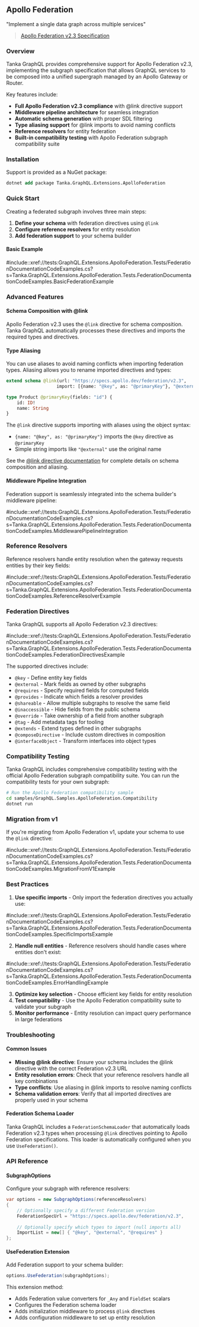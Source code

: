 ## Apollo Federation

"Implement a single data graph across multiple services"

> [Apollo Federation v2.3 Specification](https://www.apollographql.com/docs/federation/)

### Overview

Tanka GraphQL provides comprehensive support for Apollo Federation v2.3, implementing the subgraph specification that allows GraphQL services to be composed into a unified supergraph managed by an Apollo Gateway or Router.

Key features include:

- **Full Apollo Federation v2.3 compliance** with @link directive support
- **Middleware pipeline architecture** for seamless integration
- **Automatic schema generation** with proper SDL filtering
- **Type aliasing support** for @link imports to avoid naming conflicts
- **Reference resolvers** for entity federation
- **Built-in compatibility testing** with Apollo Federation subgraph compatibility suite

### Installation

Support is provided as a NuGet package:

```ps
dotnet add package Tanka.GraphQL.Extensions.ApolloFederation
```

### Quick Start

Creating a federated subgraph involves three main steps:

1. **Define your schema** with federation directives using `@link`
2. **Configure reference resolvers** for entity resolution
3. **Add federation support** to your schema builder

#### Basic Example

#include::xref://tests:GraphQL.Extensions.ApolloFederation.Tests/FederationDocumentationCodeExamples.cs?s=Tanka.GraphQL.Extensions.ApolloFederation.Tests.FederationDocumentationCodeExamples.BasicFederationExample

### Advanced Features

#### Schema Composition with @link

Apollo Federation v2.3 uses the `@link` directive for schema composition. Tanka GraphQL automatically processes these directives and imports the required types and directives.

#### Type Aliasing

You can use aliases to avoid naming conflicts when importing federation types. Aliasing allows you to rename imported directives and types:

```graphql
extend schema @link(url: "https://specs.apollo.dev/federation/v2.3", 
                   import: [{name: "@key", as: "@primaryKey"}, "@external"])

type Product @primaryKey(fields: "id") {
    id: ID!
    name: String
}
```

The `@link` directive supports importing with aliases using the object syntax:
- `{name: "@key", as: "@primaryKey"}` imports the `@key` directive as `@primaryKey`
- Simple string imports like `"@external"` use the original name

See the [@link directive documentation](../7-type-system/14-link-directive.md) for complete details on schema composition and aliasing.

#### Middleware Pipeline Integration

Federation support is seamlessly integrated into the schema builder's middleware pipeline:

#include::xref://tests:GraphQL.Extensions.ApolloFederation.Tests/FederationDocumentationCodeExamples.cs?s=Tanka.GraphQL.Extensions.ApolloFederation.Tests.FederationDocumentationCodeExamples.MiddlewarePipelineIntegration

### Reference Resolvers

Reference resolvers handle entity resolution when the gateway requests entities by their key fields:

#include::xref://tests:GraphQL.Extensions.ApolloFederation.Tests/FederationDocumentationCodeExamples.cs?s=Tanka.GraphQL.Extensions.ApolloFederation.Tests.FederationDocumentationCodeExamples.ReferenceResolverExample

### Federation Directives

Tanka GraphQL supports all Apollo Federation v2.3 directives:

#include::xref://tests:GraphQL.Extensions.ApolloFederation.Tests/FederationDocumentationCodeExamples.cs?s=Tanka.GraphQL.Extensions.ApolloFederation.Tests.FederationDocumentationCodeExamples.FederationDirectivesExample

The supported directives include:
- `@key` - Define entity key fields
- `@external` - Mark fields as owned by other subgraphs  
- `@requires` - Specify required fields for computed fields
- `@provides` - Indicate which fields a resolver provides
- `@shareable` - Allow multiple subgraphs to resolve the same field
- `@inaccessible` - Hide fields from the public schema
- `@override` - Take ownership of a field from another subgraph
- `@tag` - Add metadata tags for tooling
- `@extends` - Extend types defined in other subgraphs
- `@composeDirective` - Include custom directives in composition
- `@interfaceObject` - Transform interfaces into object types

### Compatibility Testing

Tanka GraphQL includes comprehensive compatibility testing with the official Apollo Federation subgraph compatibility suite. You can run the compatibility tests for your own subgraph:

```bash
# Run the Apollo Federation compatibility sample
cd samples/GraphQL.Samples.ApolloFederation.Compatibility
dotnet run
```

### Migration from v1

If you're migrating from Apollo Federation v1, update your schema to use the `@link` directive:

#include::xref://tests:GraphQL.Extensions.ApolloFederation.Tests/FederationDocumentationCodeExamples.cs?s=Tanka.GraphQL.Extensions.ApolloFederation.Tests.FederationDocumentationCodeExamples.MigrationFromV1Example

### Best Practices

1. **Use specific imports** - Only import the federation directives you actually use:

#include::xref://tests:GraphQL.Extensions.ApolloFederation.Tests/FederationDocumentationCodeExamples.cs?s=Tanka.GraphQL.Extensions.ApolloFederation.Tests.FederationDocumentationCodeExamples.SpecificImportsExample

2. **Handle null entities** - Reference resolvers should handle cases where entities don't exist:

#include::xref://tests:GraphQL.Extensions.ApolloFederation.Tests/FederationDocumentationCodeExamples.cs?s=Tanka.GraphQL.Extensions.ApolloFederation.Tests.FederationDocumentationCodeExamples.ErrorHandlingExample

3. **Optimize key selection** - Choose efficient key fields for entity resolution
4. **Test compatibility** - Use the Apollo Federation compatibility suite to validate your subgraph
5. **Monitor performance** - Entity resolution can impact query performance in large federations

### Troubleshooting

#### Common Issues

- **Missing @link directive**: Ensure your schema includes the @link directive with the correct Federation v2.3 URL
- **Entity resolution errors**: Check that your reference resolvers handle all key combinations
- **Type conflicts**: Use aliasing in @link imports to resolve naming conflicts
- **Schema validation errors**: Verify that all imported directives are properly used in your schema

#### Federation Schema Loader

Tanka GraphQL includes a `FederationSchemaLoader` that automatically loads Federation v2.3 types when processing `@link` directives pointing to Apollo Federation specifications. This loader is automatically configured when you use `UseFederation()`.

### API Reference

#### SubgraphOptions

Configure your subgraph with reference resolvers:

```csharp
var options = new SubgraphOptions(referenceResolvers)
{
    // Optionally specify a different Federation version
    FederationSpecUrl = "https://specs.apollo.dev/federation/v2.3",
    
    // Optionally specify which types to import (null imports all)
    ImportList = new[] { "@key", "@external", "@requires" }
};
```

#### UseFederation Extension

Add Federation support to your schema builder:

```csharp
options.UseFederation(subgraphOptions);
```

This extension method:
- Adds Federation value converters for `_Any` and `FieldSet` scalars
- Configures the Federation schema loader
- Adds initialization middleware to process `@link` directives
- Adds configuration middleware to set up entity resolution